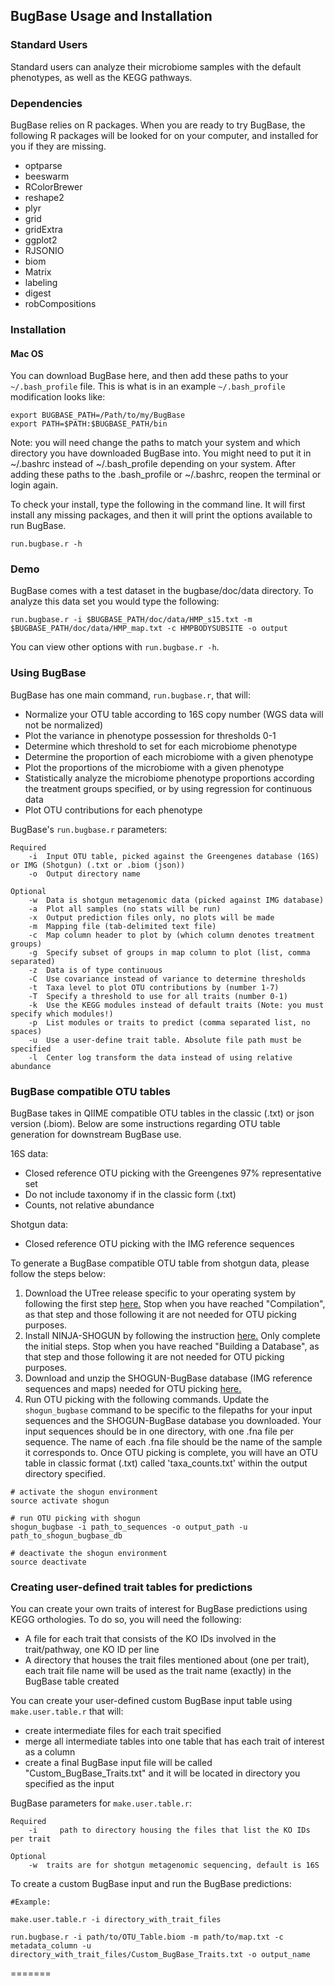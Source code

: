 ## BugBase Usage and Installation

### Standard Users
Standard users can analyze their microbiome samples with the default phenotypes, as well as the KEGG pathways. 

### Dependencies

BugBase relies on R packages. When you are ready to try BugBase, the following R packages will be looked for on your computer, and installed for you if they are missing.

* optparse
* beeswarm
* RColorBrewer
* reshape2
* plyr
* grid
* gridExtra
* ggplot2
* RJSONIO
* biom
* Matrix
* labeling
* digest
* robCompositions

### Installation
#### Mac OS
You can download BugBase here, and then add these paths to your `~/.bash_profile` file. This is what is in an example `~/.bash_profile` modification looks like:

```
export BUGBASE_PATH=/Path/to/my/BugBase
export PATH=$PATH:$BUGBASE_PATH/bin
```

Note: you will need change the paths to match your system and which directory you have downloaded BugBase into. You might need to put it in ~/.bashrc instead of ~/.bash_profile depending on your system. After adding these paths to the .bash_profile or ~/.bashrc, reopen the terminal or login again.

To check your install, type the following in the command line.  It will first install any missing packages, and then it will print the options available to run BugBase.

```
run.bugbase.r -h 
```

### Demo
BugBase comes with a test dataset in the bugbase/doc/data directory. To analyze this data set you would type the following:

```
run.bugbase.r -i $BUGBASE_PATH/doc/data/HMP_s15.txt -m $BUGBASE_PATH/doc/data/HMP_map.txt -c HMPBODYSUBSITE -o output
```

You can view other options with `run.bugbase.r -h`.

### Using BugBase 

BugBase has one main command, `run.bugbase.r`, that will:
-	Normalize your OTU table according to 16S copy number (WGS data will not be normalized)
-	Plot the variance in phenotype possession for thresholds 0-1
-	Determine which threshold to set for each microbiome phenotype
-	Determine the proportion of each microbiome with a given phenotype
-	Plot the proportions of the microbiome with a given phenotype
-	Statistically analyze the microbiome phenotype proportions according the treatment groups specified, or by using regression for continuous data
-	Plot OTU contributions for each phenotype

BugBase's `run.bugbase.r` parameters:
```
Required
	-i	Input OTU table, picked against the Greengenes database (16S) or IMG (Shotgun) (.txt or .biom (json))
	-o	Output directory name
	
Optional
	-w	Data is shotgun metagenomic data (picked against IMG database)
	-a 	Plot all samples (no stats will be run)
	-x	Output prediction files only, no plots will be made
	-m	Mapping file (tab-delimited text file)
	-c	Map column header to plot by (which column denotes treatment groups)
	-g 	Specify subset of groups in map column to plot (list, comma separated)
	-z 	Data is of type continuous 
	-C 	Use covariance instead of variance to determine thresholds
	-t	Taxa level to plot OTU contributions by (number 1-7)
	-T 	Specify a threshold to use for all traits (number 0-1)
	-k 	Use the KEGG modules instead of default traits (Note: you must specify which modules!)
	-p 	List modules or traits to predict (comma separated list, no spaces)
	-u	Use a user-define trait table. Absolute file path must be specified
	-l 	Center log transform the data instead of using relative abundance
```

### BugBase compatible OTU tables

BugBase takes in QIIME compatible OTU tables in the classic (.txt) or json version (.biom).  Below are some instructions regarding OTU table generation for downstream BugBase use.

16S data:
- Closed reference OTU picking with the Greengenes 97% representative set
- Do not include taxonomy if in the classic form (.txt)
- Counts, not relative abundance

Shotgun data:
- Closed reference OTU picking with the IMG reference sequences

To generate a BugBase compatible OTU table from shotgun data, please follow the steps below:

1. Download the UTree release specific to your operating system by following the first step [here.](https://github.com/knights-lab/UTree "UTree") Stop when you have reached "Compilation", as that step and those following it are not needed for OTU picking purposes.
2. Install NINJA-SHOGUN by following the instruction [here.](https://github.com/knights-lab/NINJA-SHOGUN "SHOGUN") Only complete the initial steps.  Stop when you have reached "Building a Database", as that step and those following it are not needed for OTU picking purposes.
3. Download and unzip the SHOGUN-BugBase database (IMG reference sequences and maps) needed for OTU picking [here.](https://drive.google.com/open?id=0ByVmiknyDGaiM3M0dDBJMkZuZDg "shogun-bugbase-db")
4. Run OTU picking with the following commands.  Update the `shogun_bugbase` command to be specific to the filepaths for your input sequences and the SHOGUN-BugBase database you downloaded.  Your input sequences should be in one directory, with one .fna file per sequence. The name of each .fna file should be the name of the sample it corresponds to. Once OTU picking is complete, you will have an OTU table in classic format (.txt) called 'taxa_counts.txt' within the output directory specified.
```
# activate the shogun environment
source activate shogun      

# run OTU picking with shogun
shogun_bugbase -i path_to_sequences -o output_path -u path_to_shogun_bugbase_db

# deactivate the shogun environment
source deactivate
```

### Creating user-defined trait tables for predictions

You can create your own traits of interest for BugBase predictions using KEGG orthologies.  To do so, you will need the following:

- A file for each trait that consists of the KO IDs involved in the trait/pathway, one KO ID per line
- A directory that houses the trait files mentioned about (one per trait), each trait file name will be used as the trait name (exactly) in the BugBase table created

You can create your user-defined custom BugBase input table using `make.user.table.r` that will:
- create intermediate files for each trait specified
- merge all intermediate tables into one table that has each trait of interest as a column
- create a final BugBase input file will be called "Custom_BugBase_Traits.txt" and it will be located in directory you specified as the input

BugBase parameters for `make.user.table.r`:
```
Required
	-i     path to directory housing the files that list the KO IDs per trait
	
Optional
	-w	traits are for shotgun metagenomic sequencing, default is 16S
```

To create a custom BugBase input and run the BugBase predictions:

```
#Example:

make.user.table.r -i directory_with_trait_files

run.bugbase.r -i path/to/OTU_Table.biom -m path/to/map.txt -c metadata_column -u directory_with_trait_files/Custom_BugBase_Traits.txt -o output_name

```

=======
